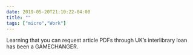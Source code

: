 ```yaml
---
date: 2019-05-20T21:10:22-04:00
title: ""
tags: ["micro","Work"]
---
```

Learning that you can request article PDFs through UK’s interlibrary loan has been a GAMECHANGER.
